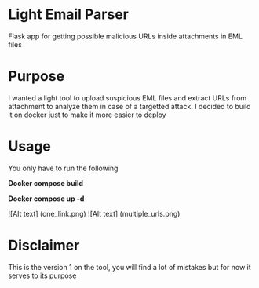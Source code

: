 # Light Email Parser
Flask app for getting possible malicious URLs inside attachments in EML files

<h1>Purpose</h1>

<p>I wanted a light tool to upload suspicious EML files and extract URLs from attachment to analyze them in case of a targetted attack. I decided to build it on docker just to make it more easier to deploy </p>

<h1> Usage </h1>

<p>You only have to run the following</p>
<p><strong>Docker compose build</strong></p>
<p><strong>Docker compose up -d</strong></p>

![Alt text] (one_link.png)
![Alt text] (multiple_urls.png)

<h1>Disclaimer</h1>


<p> This is the version 1 on the tool, you will find a lot of mistakes but for now it serves to its purpose</p>

